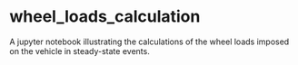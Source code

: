 # wheel_loads_calculation
A jupyter notebook illustrating the calculations of the wheel loads imposed on the vehicle in steady-state events.
